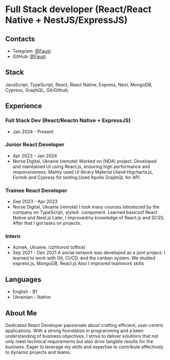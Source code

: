 # Full Stack developer (React/React Native + NestJS/ExpressJS)

## Contacts

- Telegram: [\@Faust](https://t.me/faust587)
- GitHub: [\@Faust](https://github.com/Faust587)

## Stack

JavaScript, TypeScript, React, React Native, Express, Nest, MongoDB, Cypress, GraphQL, Git/Github, 

## Experience

### Full Stack Dev (React/Reactn Native + ExpressJS)
- Jan 2024 - Present

### Junior React Developer

- Apr 2023 - Jan 2024
- Norse Digital, Ukraine (remote)
Worked on (NDA) project. Developed and maintained UI using React.js, ensuring high performance and responsiveness. Mainly used UI library Material UIand Higcharts.js, Formik and Cypress for testing.Used Apollo GraphQL for API.


### Trainee React Developer
- Sep 2023 - Apr 2023
- Norse Digital, Ukraine (remote)
I took many courses introduced by the company on TypeScript, styled- component. Learned basicsof React Native and Nest.js Later, I improvedmy knowledge of React.js and SCSS. After that I got tasks on projects.

### Intern
- Azinek, Ukraine, Uzhhorod (office)
- Sep 2021 - Dec 2021
A social network was developed as a joint project. I learned to work with Git, CI/CD, and the canban system. We studied express.js, MongoDB, React.js Also I improved teamwork skills

## Languages

- English - B1
- Ukrainian - Native

## About Me

Dedicated React Developer passionate about crafting efficient, user-centric applications. With a strong foundation in programming and a keen understanding of business objectives, I strive to deliver solutions that not only meet technical requirements but also drive tangible results for the business. Eager to leverage my skills and expertise to contribute effectively to dynamic projects and teams.
